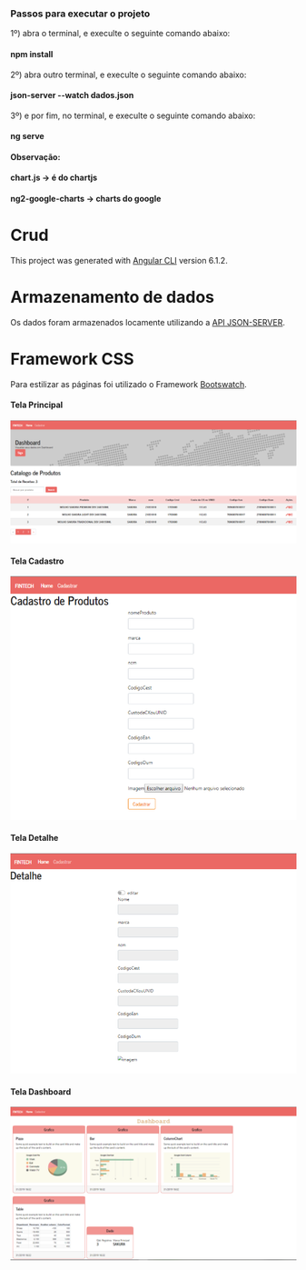 
### Passos para executar o projeto

1º) abra o terminal, e execulte o seguinte comando abaixo:

#### npm install

2º) abra outro terminal, e execulte o seguinte comando abaixo:

#### json-server --watch dados.json

3º) e por fim, no terminal, e execulte o seguinte comando abaixo:

#### ng serve


#### Observação:
#### chart.js -> é do chartjs
#### ng2-google-charts -> charts do google

# Crud

This project was generated with [Angular CLI](https://github.com/angular/angular-cli) version 6.1.2.

# Armazenamento de dados

Os dados foram armazenados locamente utilizando a [API JSON-SERVER](https://github.com/typicode/json-server).

# Framework CSS

Para estilizar as páginas foi utilizado o Framework [Bootswatch](https://bootswatch.com/).

#### Tela Principal

![image](https://github.com/laisvidoto1994/angular2/blob/master/imagens%20das%20telas/crud/inicial.PNG)


#### Tela Cadastro

![image](https://github.com/laisvidoto1994/angular2/blob/master/imagens%20das%20telas/crud/cadastro.PNG)


#### Tela Detalhe

![image](https://github.com/laisvidoto1994/angular2/blob/master/imagens%20das%20telas/crud/update.PNG)

#### Tela Dashboard

![image](https://github.com/laisvidoto1994/angular2/blob/master/imagens%20das%20telas/crud/Dashboard.PNG)



